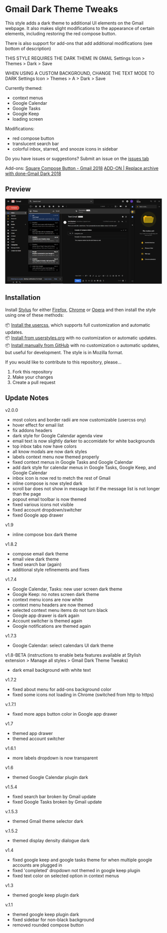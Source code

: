 # Gmail Dark Theme Tweaks
This style adds a dark theme to additional UI elements on the Gmail webpage. It also makes slight modifications to the appearance of certain elements, including restoring the red compose button.

There is also support for add-ons that add additional modifications (see bottom of description)

THIS STYLE REQUIRES THE DARK THEME IN GMAIL
Settings Icon > Themes > Dark > Save

WHEN USING A CUSTOM BACKGROUND, CHANGE THE TEXT MODE TO DARK
Settings Icon > Themes > A > Dark > Save

Currently themed:
- context menus
- Google Calendar
- Google Tasks
- Google Keep
- loading screen

Modifications:
- red compose button
- translucent search bar
- colorful inbox, starred, and snooze icons in sidebar

Do you have issues or suggestions? Submit an issue on the [issues tab](https://github.com/jackbuehner/gmail-dark-modifications/issues)

Add-ons:
[Square Compose Button - Gmail 2018](https://userstyles.org/styles/159108)
[ADD-ON | Replace archive with done-Gmail Dark 2018](https://userstyles.org/styles/160365)
## Preview
![](159026_after.png)

## Installation

Install [Stylus](https://add0n.com/stylus.html) for either [Firefox](https://addons.mozilla.org/en-US/firefox/addon/styl-us/), [Chrome](https://chrome.google.com/webstore/detail/stylus/clngdbkpkpeebahjckkjfobafhncgmne) or [Opera](https://addons.opera.com/en-gb/extensions/details/stylus/) and then install the style using one of these methods:

📦 [Install the usercss](https://github.com/jackbuehner/gmail-dark-modifications/raw/master/gmail-dark.less.user.css), which supports full customization and automatic updates.<br>
📦 [Install from userstyles.org](https://userstyles.org/styles/159026) with no customization or automatic updates.<br>
📦 [Install manually from GitHub](https://github.com/jackbuehner/gmail-dark-modifications/raw/master/gmail-dark.css) with no customization o automatic updates, but useful for development. The style is in Mozilla format.<br>


If you would like to contribute to this repository, please...

1. Fork this repository
1. Make your changes
1. Create a pull request

## Update Notes
v2.0.0
- most colors and border radii are now customizable (usercss ony)
- hover effect for email list
- fix addons headers
- dark style for Google Calendar agenda view
- email text is now slightly darker to accomidate for white backgrounds
- top inbox tabs now have colors
- all know modals are now dark styles
- labels context menu now themed properly
- fixed context menus in Google Tasks and Google Calendar
- add dark style for calendar menus in Google Tasks, Google Keep, and Google Calendar
- inbox icon is now red to metch the rest of Gmail
- inline compose is now styled dark
- scroll bar does not show in message list if the message list is not longer than the page
- popout email toolbar is now themed
- fixed various icons not visible
- fixed account dropdown/switcher
- fixed Google app drawer

v1.9
- inline compose box dark theme

v1.8.2
- compose email dark theme
- email view dark theme
- fixed search bar (again)
- additional style refinements and fixes

v1.7.4
- Google Calendar, Tasks: new user screen dark theme
- Google Keep: no notes screen dark theme
- context menu icons are now white
- context menu headers are now themed
- selected context menu items do not turn black
- Google app drawer is dark again
- Account switcher is themed again
- Google notifications are themed again

v1.7.3
- Google Calendar: select calendars UI dark theme

v1.8-BETA (instructions to enable beta features available at Stylish extension > Manage all styles > Gmail Dark Theme Tweaks)
- dark email background with white text

v1.7.2
- fixed about menu for add-ons background color
- fixed some icons not loading in Chrome (switched from http to https)

v.1.7.1
- fixed more apps button color in Google app drawer

v1.7
- themed app drawer
- themed account switcher

v1.6.1
- more labels dropdown is now transparent

v1.6
- themed Google Calendar plugin dark

v1.5.4
- fixed search bar broken by Gmail update
- fixed Google Tasks broken by Gmail update

v.1.5.3
- themed Gmail theme selector dark

v.1.5.2
- themed display density dialogue dark

v1.4
- fixed google keep and google tasks theme for when multiple google accounts are plugged in
- fixed 'completed' dropdown not themed in google keep plugin
- fixed text color on selected option in context menus

v1.3
- themed google keep plugin dark

v.1.1
- themed google keep plugin dark
- fixed sidebar for non-black background
- removed rounded compose button
